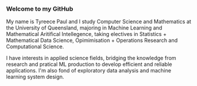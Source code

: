 ### Welcome to my GitHub
My name is Tyreece Paul and I study Computer Science and Mathematics at the University of Queensland, majoring in Machine Learning and Mathematical Aritifical Intellegence, taking electives in Statistics + Mathematical Data Science, Opimimisation + Operations Research and Computational Science. 

I have interests in applied science fields, bridging the knowledge from research and pratical ML production to develop efficient and reliable applications. I'm also fond of exploratory data analysis and machine learning system design.
